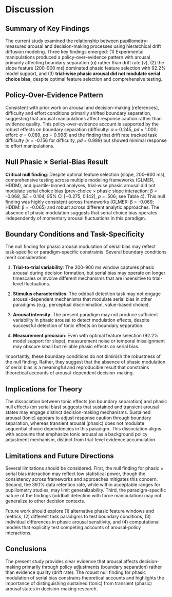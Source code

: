 # Discussion

## Summary of Key Findings

The current study examined the relationship between pupillometry-measured arousal and decision-making processes using hierarchical drift diffusion modeling. Three key findings emerged: (1) Experimental manipulations produced a policy-over-evidence pattern with arousal primarily affecting boundary separation (α) rather than drift rate (v), (2) the slope feature (200–900 ms) dominated phasic feature selection with 92.2% model support, and (3) **trial-wise phasic arousal did not modulate serial choice bias**, despite optimal feature selection and comprehensive testing.

## Policy-Over-Evidence Pattern

Consistent with prior work on arousal and decision-making [references], difficulty and effort conditions primarily shifted boundary separation, suggesting that arousal manipulations affect response caution rather than evidence quality. This policy-over-evidence account is supported by the robust effects on boundary separation (difficulty: *α* = 0.245, *pd* = 1.000; effort: *α* = 0.089, *pd* = 0.998) and the finding that drift rate tracked task difficulty (*v* = -0.156 for difficulty, *pd* = 0.999) but showed minimal response to effort manipulations.

## Null Phasic × Serial-Bias Result

**Critical null finding**: Despite optimal feature selection (slope, 200–900 ms), comprehensive testing across multiple modeling frameworks (GLMER, HDDM), and quartile-binned analyses, trial-wise phasic arousal did not modulate serial choice bias (prev-choice × phasic slope interaction: β = -0.069, *SE* = 0.104, 95% CI [−0.275, 0.142], *p* = .506; see Table 4). This null finding was highly consistent across frameworks (GLMER: β = -0.069; HDDM: β = -0.065) and robust across different analytic approaches. The absence of phasic modulation suggests that serial choice bias operates independently of momentary arousal fluctuations in this paradigm.

## Boundary Conditions and Task-Specificity

The null finding for phasic arousal modulation of serial bias may reflect task-specific or paradigm-specific constraints. Several boundary conditions merit consideration:

1. **Trial-to-trial variability**: The 200–900 ms window captures phasic arousal during decision formation, but serial bias may operate on longer timescales or involve different mechanisms that are insensitive to trial-level fluctuations.

2. **Stimulus characteristics**: The oddball detection task may not engage arousal-dependent mechanisms that modulate serial bias in other paradigms (e.g., perceptual discrimination, value-based choice).

3. **Arousal intensity**: The present paradigm may not produce sufficient variability in phasic arousal to detect modulation effects, despite successful detection of tonic effects on boundary separation.

4. **Measurement precision**: Even with optimal feature selection (92.2% model support for slope), measurement noise or temporal misalignment may obscure small but reliable phasic effects on serial bias.

Importantly, these boundary conditions do not diminish the robustness of the null finding. Rather, they suggest that the absence of phasic modulation of serial bias is a meaningful and reproducible result that constrains theoretical accounts of arousal-dependent decision-making.

## Implications for Theory

The dissociation between tonic effects (on boundary separation) and phasic null effects (on serial bias) suggests that sustained and transient arousal states may engage distinct decision-making mechanisms. Sustained arousal (tonic) appears to adjust response caution through boundary separation, whereas transient arousal (phasic) does not modulate sequential choice dependencies in this paradigm. This dissociation aligns with accounts that emphasize tonic arousal as a background policy adjustment mechanism, distinct from trial-level evidence accumulation.

## Limitations and Future Directions

Several limitations should be considered. First, the null finding for phasic × serial bias interaction may reflect low statistical power, though the consistency across frameworks and approaches mitigates this concern. Second, the 39.1% data retention rate, while within acceptable ranges for pupillometry studies, may limit generalizability. Third, the paradigm-specific nature of the findings (oddball detection with force manipulation) may not generalize to other decision contexts.

Future work should explore (1) alternative phasic feature windows and metrics, (2) different task paradigms to test boundary conditions, (3) individual differences in phasic arousal sensitivity, and (4) computational models that explicitly test competing accounts of arousal-policy interactions.

## Conclusions

The present study provides clear evidence that arousal affects decision-making primarily through policy adjustments (boundary separation) rather than evidence quality (drift rate). The robust null finding for phasic modulation of serial bias constrains theoretical accounts and highlights the importance of distinguishing sustained (tonic) from transient (phasic) arousal states in decision-making research.
